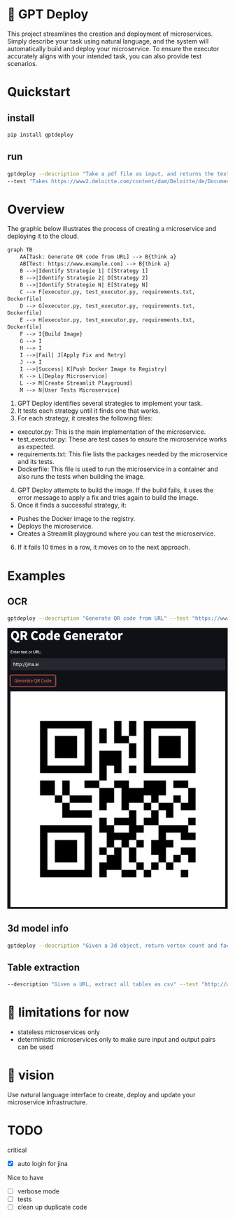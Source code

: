 

# 🤖 GPT Deploy
This project streamlines the creation and deployment of microservices. 
Simply describe your task using natural language, and the system will automatically build and deploy your microservice. 
To ensure the executor accurately aligns with your intended task, you can also provide test scenarios.

# Quickstart
## install
```bash
pip install gptdeploy
```

## run
```bash
gptdeploy --description "Take a pdf file as input, and returns the text it contains." \
--test "Takes https://www2.deloitte.com/content/dam/Deloitte/de/Documents/about-deloitte/Deloitte-Unternehmensgeschichte.pdf and returns a string that is at least 100 characters long"
```


# Overview
The graphic below illustrates the process of creating a microservice and deploying it to the cloud.
```mermaid
graph TB
    AA[Task: Generate QR code from URL] --> B{think a}
    AB[Test: https://www.example.com] --> B{think a}
    B -->|Identify Strategie 1| C[Strategy 1]
    B -->|Identify Strategie 2| D[Strategy 2]
    B -->|Identify Strategie N| E[Strategy N]
    C --> F[executor.py, test_executor.py, requirements.txt, Dockerfile]
    D --> G[executor.py, test_executor.py, requirements.txt, Dockerfile]
    E --> H[executor.py, test_executor.py, requirements.txt, Dockerfile]
    F --> I{Build Image}
    G --> I
    H --> I
    I -->|Fail| J[Apply Fix and Retry]
    J --> I
    I -->|Success| K[Push Docker Image to Registry]
    K --> L[Deploy Microservice]
    L --> M[Create Streamlit Playground]
    M --> N[User Tests Microservice]
```
1. GPT Deploy identifies several strategies to implement your task.
2. It tests each strategy until it finds one that works.
3. For each strategy, it creates the following files:
- executor.py: This is the main implementation of the microservice.
- test_executor.py: These are test cases to ensure the microservice works as expected.
- requirements.txt: This file lists the packages needed by the microservice and its tests.
- Dockerfile: This file is used to run the microservice in a container and also runs the tests when building the image.
4. GPT Deploy attempts to build the image. If the build fails, it uses the error message to apply a fix and tries again to build the image.
5. Once it finds a successful strategy, it:
- Pushes the Docker image to the registry.
- Deploys the microservice.
- Creates a Streamlit playground where you can test the microservice.
6. If it fails 10 times in a row, it moves on to the next approach.

# Examples
## OCR
```bash
gptdeploy --description "Generate QR code from URL" --test "https://www.example.com"
```
![](res/qr_example.png)
## 3d model info
```bash
gptdeploy --description "Given a 3d object, return vertex count and face count" --test "https://www.example.com/model.obj"
```
## Table extraction
```bash
--description "Given a URL, extract all tables as csv" --test "http://www.ins.tn/statistiques/90"
```

# 🤏 limitations for now
- stateless microservices only
- deterministic microservices only to make sure input and output pairs can be used

# 🔮 vision
Use natural language interface to create, deploy and update your microservice infrastructure.

# TODO
critical
- [x] auto login for jina

Nice to have
- [ ] verbose mode
- [ ] tests
- [ ] clean up duplicate code

[//]: # ([![Watch the video]&#40;https://i.imgur.com/vKb2F1B.png&#41;]&#40;https://user-images.githubusercontent.com/11627845/226220484-17810f7c-b184-4a03-9af2-3a977fbb014b.mov&#41;)
